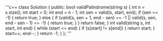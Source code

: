 '''c++
class Solution {
public:
    bool validPalindrome(string s) {
        int n = s.size();
        int start = 0;
        int end = n - 1;
        int sen = valid(s, start, end);
        if (sen == -1) {
            return true;
        }
        else {
            if (valid(s, sen + 1, end - sen) == -1 ||
                valid(s, sen, end - sen - 1) == -1) {
                return true;
            }
        }
        return false;
    }
    int valid(string s, int start, int end) {
        while  (start <= end) {
            if (s[start] != s[end])  {
                return start;
            }
            start++;
            end--;
        }
        return -1;
    }
};
'''

